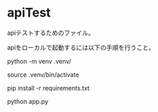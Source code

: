 # apiTest
apiテストするためのファイル。

apiをローカルで起動するには以下の手順を行うこと。

python -m venv .venv/

source .venv/bin/activate

pip install -r requirements.txt

python app.py

